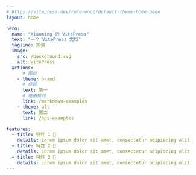 ```yaml
---
# https://vitepress.dev/reference/default-theme-home-page
layout: home

hero:
  name: "Xiaoming 的 VitePress"
  text: "一个 VitePress 文档"
  tagline: 加油
  image:
    src: /background.svg
    alt: VitePress
  actions:
      # 图标
    - theme: brand
      # 标题
      text: 第一
      # 路由跳转
      link: /markdown-examples
    - theme: alt
      text: 第二
      link: /api-examples

features:
  - title: 特性 1 🙌
    details: Lorem ipsum dolor sit amet, consectetur adipiscing elit
  - title: 特性 2 🙌
    details: Lorem ipsum dolor sit amet, consectetur adipiscing elit
  - title: 特性 3 🙌
    details: Lorem ipsum dolor sit amet, consectetur adipiscing elit
---
```


